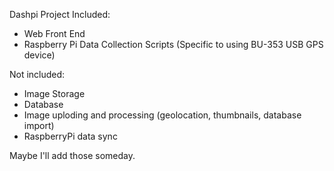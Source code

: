 Dashpi Project
Included:
 - Web Front End
 - Raspberry Pi Data Collection Scripts (Specific to using BU-353 USB GPS device)
 
Not included:
 - Image Storage
 - Database
 - Image uploding and processing (geolocation, thumbnails, database import)
 - RaspberryPi data sync

Maybe I'll add those someday.
